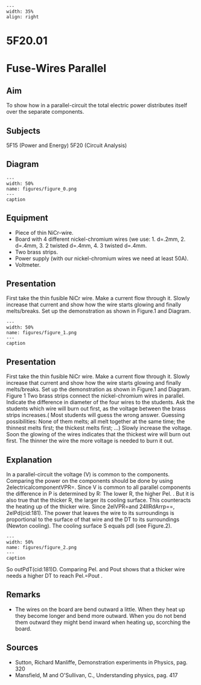 
```{figure} /figures/busy.png
---
width: 35%
align: right
```
# 5F20.01 
  # Fuse-Wires Parallel 
    
  
## Aim   
 To show how in a parallel-circuit the total electric power distributes itself over the separate components.    
  
## Subjects   
 5F15 (Power and Energy) 5F20 (Circuit Analysis)   
  
## Diagram   
   
```{figure} figures/figure_0.png  
---  
width: 50%  
name: figures/figure_0.png  
---  
caption  
``` 
      
  
## Equipment   
 
 *  Piece of thin NiCr-wire. 
 *  Board with 4 different nickel-chromium wires (we use: 1. d=.2mm, 2. d=.4mm, 3. 2 twisted d=.4mm, 4. 3 twisted d=.4mm. 
 *  Two brass strips. 
 *  Power supply (with our nickel-chromium wires we need at least 50A). 
 *  Voltmeter.
     
  
## Presentation   
 First take the thin fusible NiCr wire. Make a current flow through it. Slowly increase that current and show how the wire starts glowing and finally melts/breaks. Set up the demonstration as shown in Figure.1 and Diagram.    
```{figure} figures/figure_1.png  
---  
width: 50%  
name: figures/figure_1.png  
---  
caption  
``` 
     
  
## Presentation   
 First take the thin fusible NiCr wire. Make a current flow through it. Slowly increase that current and show how the wire starts glowing and finally melts/breaks. Set up the demonstration as shown in Figure.1 and Diagram.   Figure 1   Two brass strips connect the nickel-chromium wires in parallel. Indicate the difference in diameter of the four wires to the students. Ask the students which wire will burn out first, as the voltage between the brass strips increases.( Most students will guess the wrong answer. Guessing possibilities: None of them melts; all melt together at the same time; the thinnest melts first; the thickest melts first; ...) Slowly increase the voltage. Soon the glowing of the wires indicates that the thickest wire will burn out first. The thinner the wire the more voltage is needed to burn it out.    
  
## Explanation   
 In a parallel-circuit the voltage (V) is common to the components. Comparing the power on the components should be done by using 2electricalcomponentVPR=. Since V is common to all parallel components the difference in P is determined by R: The lower R, the higher Pel. . But it is also true that the thicker R, the larger its cooling surface. This counteracts the heating up of the thicker wire. Since 2elVPR=and 24llRdArrp==, 2elPd(cid:181). The power that leaves the wire to its surroundings is proportional to the surface of that wire and the DT to its surroundings (Newton cooling). The cooling surface S equals pdl (see Figure.2).    
```{figure} figures/figure_2.png  
---  
width: 50%  
name: figures/figure_2.png  
---  
caption  
``` 
 So outPdT(cid:181)D. Comparing Pel. and Pout shows that a thicker wire needs a higher DT to reach Pel.=Pout .        
  
## Remarks   
 
 *  The wires on the board are bend outward a little. When they heat up they become longer and bend more outward. When you do not bend them outward they might bend inward when heating up, scorching the board.
    
  
## Sources   
 
 *  Sutton, Richard Manliffe, Demonstration experiments in Physics, pag. 320 
 *  Mansfield, M and O'Sullivan, C., Understanding physics, pag. 417
  